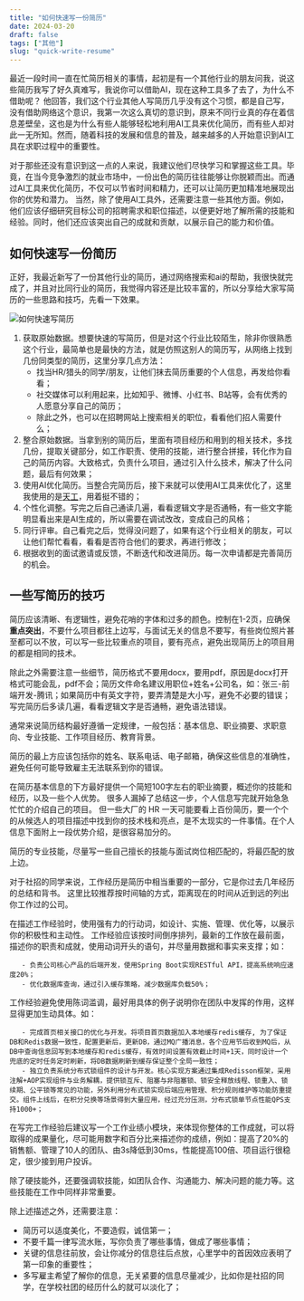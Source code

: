 ```yaml
---
title: "如何快速写一份简历"
date: 2024-03-20
draft: false
tags: ["其他"]
slug: "quick-write-resume"
---
```


最近一段时间一直在忙简历相关的事情，起初是有一个其他行业的朋友问我，说这些简历我写了好久真难写，我说你可以借助AI，现在这种工具多了去了，为什么不借助呢？
他回答，我们这个行业其他人写简历几乎没有这个习惯，都是自己写，没有借助网络这个意识，我第一次这么真切的意识到，原来不同行业真的存在着信息差壁垒，这也是为什么有些人能够轻松地利用AI工具来优化简历，而有些人却对此一无所知。然而，随着科技的发展和信息的普及，越来越多的人开始意识到AI工具在求职过程中的重要性。

对于那些还没有意识到这一点的人来说，我建议他们尽快学习和掌握这些工具。毕竟，在当今竞争激烈的就业市场中，一份出色的简历往往能够让你脱颖而出。而通过AI工具来优化简历，不仅可以节省时间和精力，还可以让简历更加精准地展现出你的优势和潜力。
当然，除了使用AI工具外，还需要注意一些其他方面。例如，他们应该仔细研究目标公司的招聘需求和职位描述，以便更好地了解所需的技能和经验。同时，他们还应该突出自己的成就和贡献，以展示自己的能力和价值。

## 如何快速写一份简历
正好，我最近新写了一份其他行业的简历，通过网络搜索和ai的帮助，我很快就完成了，并且对比同行业的简历，我觉得内容还是比较丰富的，所以分享给大家写简历的一些思路和技巧，先看一下效果。

![如何快速写简历](/iblog/posts/annex/images/essays/如何快速写简历.png)


1. 获取原始数据。想要快速的写简历，但是对这个行业比较陌生，除非你很熟悉这个行业，最简单也是最快的方法，就是仿照这别人的简历写，从网络上找到几份同类型的简历，这里分享几点方法：
    - 找当HR/猎头的同学/朋友，让他们抹去简历重要的个人信息，再发给你看看；
    - 社交媒体可以利用起来，比如知乎、微博、小红书、B站等，会有优秀的人愿意分享自己的简历；
    - 除此之外，也可以在招聘网站上搜索相关的职位，看看他们招人需要什么；
2. 整合原始数据。当拿到别的简历后，里面有项目经历和用到的相关技术，多找几份，提取关键部分，如工作职责、使用的技能，进行整合拼接，转化作为自己的简历内容。大致格式，负责什么项目，通过引入什么技术，解决了什么问题，最后有何效果；
3. 使用AI优化简历。当整合完简历后，接下来就可以使用AI工具来优化了，这里我使用的是[天工](https://chat.tiangong.cn/)，用着挺不错的；
4. 个性化调整。写完之后自己通读几遍，看看逻辑文字是否通畅，有一些文字能明显看出来是AI生成的，所以需要在调试改改，变成自己的风格；
5. 同行评审。自己看完之后，觉得没问题了，如果有这个行业相关的朋友，可以让他们帮忙看看，看看是否符合他们的要求，再进行修改；
6. 根据收到的面试邀请或反馈，不断迭代和改进简历。每一次申请都是完善简历的机会。

## 一些写简历的技巧
简历应该清晰、有逻辑性，避免花哨的字体和过多的颜色。控制在1-2页，应确保**重点突出**，不要什么项目都往上边写，与面试无关的信息不要写，有些岗位照片甚至都可以不放，可以写一些比较重点的项目，要有亮点，避免出现简历上的项目用的都是相同的技术。

除此之外需要注意一些细节，简历格式不要用docx，要用pdf，原因是docx打开格式可能会乱，pdf不会；简历文件命名建议用职位+姓名+公司名，如：张三-前端开发-腾讯；如果简历中有英文字符，要弄清楚是大小写，避免不必要的错误；
写完简历后多读几遍，看看逻辑文字是否通畅，避免语法错误。

通常来说简历结构最好遵循一定规律，一般包括：基本信息、职业摘要、求职意向、专业技能、工作项目经历、教育背景。

简历的最上方应该包括你的姓名、联系电话、电子邮箱，确保这些信息的准确性，避免任何可能导致雇主无法联系到你的错误。

在简历基本信息的下方最好提供一个简短100字左右的职业摘要，概述你的技能和经历，以及一些个人优势。 很多人漏掉了总结这一步，个人信息写完就开始急急忙忙的介绍自己的项目。
但一些大厂的 HR 一天可能要看上百份简历，要一个个的从候选人的项目描述中找到你的技术栈和亮点，是不太现实的一件事情。在个人信息下面附上一段优势介绍，是很容易加分的。

简历的专业技能，尽量写一些自己擅长的技能与面试岗位相匹配的，将最匹配的放上边。

对于社招的同学来说，工作经历是简历中相当重要的一部分，它是你过去几年经历的总结和背书。 这里比较推荐按时间轴的方式，距离现在的时间从近到远的列出你工作过的公司。

在描述工作经验时，使用强有力的行动词，如设计、实施、管理、优化等，以展示你的积极性和主动性。 
工作经验应该按时间倒序排列，最新的工作放在最前面，描述你的职责和成就，使用动词开头的语句，并尽量用数据和事实来支撑；如：
```
   - 负责公司核心产品的后端开发，使用Spring Boot实现RESTful API，提高系统响应速度20%；
   - 优化数据库查询，通过引入缓存策略，减少数据库负载50%；
```
工作经验避免使用陈词滥调，最好用具体的例子说明你在团队中发挥的作用，这样显得更加生动具体。如：
```
   - 完成首页相关接口的优化与开发。将项目首页数据加入本地缓存redis缓存, 为了保证DB和Redis数据一致性，配置更新后，更新DB，通过MQ广播消息，各个应用节后收到MQ后，从DB中查询信息回写到本地缓存和redis缓存，有效时间设置有效截止时间+1天，同时设计一个兜底的定时任务定时刷新，将DB数据刷新到缓存保证整个全局一致性；
   - 独立负责系统分布式锁组件的设计与开发。核心实现方案通过集成Redisson框架，采用注解+AOP实现组件与业务解耦，提供锁互斥、阻塞与非阻塞锁、锁安全释放线程、锁重入、锁续期、公平锁等常见的功能，另外利用分布式锁实现后端应用管理、积分规则维护等功能防重提交。组件上线后，在积分兑换等场景得到大量应用，经过充分压测，分布式锁单节点性能QPS支持1000+；
```

在写完工作经验后建议写一个工作业绩小模块，来体现你整体的工作成就，可以将取得的成果量化，尽可能用数字和百分比来描述你的成绩，例如：提高了20%的销售额、管理了10人的团队、由3s降低到30ms，性能提高100倍、项目运行很稳定，很少接到用户投诉。

除了硬技能外，还要强调软技能，如团队合作、沟通能力、解决问题的能力等。这些技能在工作中同样非常重要。

除上述描述之外，还需要注意：
- 简历可以适度美化，不要造假，诚信第一；
- 不要千篇一律写流水账，写你负责了哪些事情，做成了哪些事情；
- 关键的信息往前放，会让你减分的信息往后点放，心里学中的首因效应表明了第一印象的重要性；
- 多写雇主希望了解你的信息，无关紧要的信息尽量减少，比如你是社招的同学，在学校社团的经历什么的就可以淡化了；

